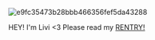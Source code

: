 ![e9fc35473b28bbb466356fef5da43288](https://github.com/liviki/liviki/assets/174885671/e5645759-1f3f-49d2-850b-276f8868a92e)

HEY! I'm Livi <3 Please read my [RENTRY!](https://rentry.co/werbi3ff)
